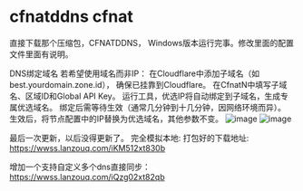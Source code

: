 # cfnatddns cfnat


直接下载那个压缩包，CFNATDDNS， Windows版本运行完事。修改里面的配置文件里面有说明。

DNS绑定域名
若希望使用域名而非IP：
在Cloudflare中添加子域名（如best.yourdomain.zone.id），
确保已挂靠到Cloudflare。
在CfnatN中填写子域名、区域ID和Global API Key。
运行工具，优选IP将自动绑定到子域名，生成专属优选域名。
绑定后需等待生效（通常几分钟到十几分钟，因网络环境而异）。
生效后，将节点配置中的IP替换为优选域名，其他参数不变。
![image](https://img.picui.cn/free/2025/05/25/68320ef5a23d3.jpg)
![image](https://img.picui.cn/free/2025/05/25/68320ef5d63d4.jpg)

最后一次更新，以后没得更新了。
完全模拟本地:
打包好的下载地址:
https://wwss.lanzouq.com/iKM512xt830b


增加一个支持自定义多个dns直接同步：
https://wwss.lanzouq.com/iQzg02xt82qb
